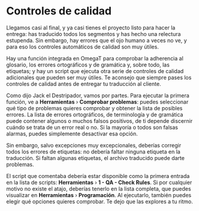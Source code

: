 # Controles de calidad

Llegamos casi al final, y ya casi tienes el proyecto listo para hacer la entrega: has traducido todos los segmentos y has hecho una relectura estupenda. Sin embargo, hay errores que el ojo humano a veces no ve, y para eso los controles automáticos de calidad son muy útiles.

Hay una función integrada en OmegaT para comprobar la adherencia al glosario, los errores ortográficos y de gramática y, sobre todo, las etiquetas; y hay un script que ejecuta otra serie de controles de calidad adicionales que pueden ser muy útiles. Te aconsejo que siempre pases los controles de calidad antes de entregar tu traducción al cliente.

Como dijo Jack el Destripador, vamos por partes. Para ejecutar la primera función, ve a **Herramientas** › **Comprobar problemas**: puedes seleccionar qué tipo de problemas quieres comprobar y obtener la lista de posibles errores. La lista de errores ortográficos, de terminología y de gramática puede contener algunos o muchos falsos positivos, de ti depende discernir cuándo se trata de un error real o no. Si la mayoría o todos son falsas alarmas, puedes simplemente desactivar esa opción.

Sin embargo, salvo excepciones muy excepcionales, deberías corregir todos los errores de etiquetas: no debería faltar ninguna etiqueta en la traducción. Si faltan algunas etiquetas, el archivo traducido puede darte problemas.

El script que comentaba debería estar disponible como la primera entrada en la lista de scripts: **Herramientas** › **1 - QA - Check Rules**. Si por cualquier motivo no existe el atajo, deberías tenerlo en la lista completa, que puedes visualizar en **Herramientas** › **Programación**. Al ejecutarlo, también puedes elegir qué opciones quieres comprobar. Te dejo que las explores a tu ritmo.
